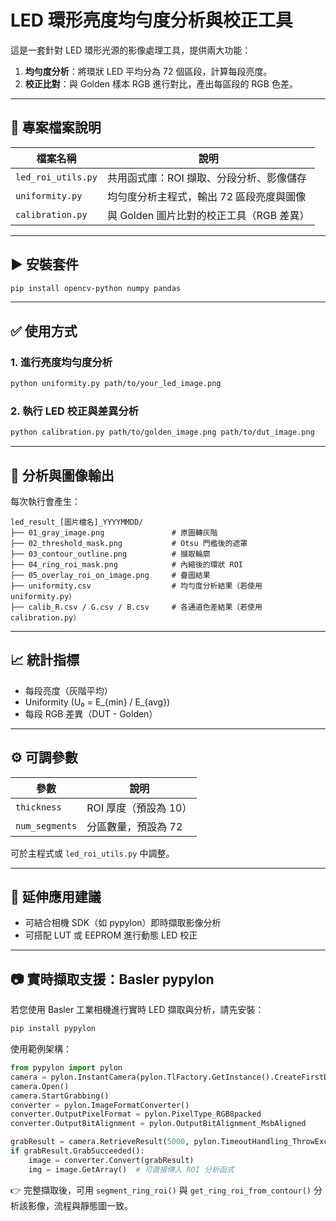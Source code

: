 
# LED 環形亮度均勻度分析與校正工具

這是一套針對 LED 環形光源的影像處理工具，提供兩大功能：

1. **均勻度分析**：將環狀 LED 平均分為 72 個區段，計算每段亮度。
2. **校正比對**：與 Golden 樣本 RGB 進行對比，產出每區段的 RGB 色差。

---

## 📁 專案檔案說明

| 檔案名稱 | 說明 |
|----------|------|
| `led_roi_utils.py`               | 共用函式庫：ROI 擷取、分段分析、影像儲存 |
| `uniformity.py`                 | 均勻度分析主程式，輸出 72 區段亮度與圖像 |
| `calibration.py`                | 與 Golden 圖片比對的校正工具（RGB 差異） |

---

## ▶️ 安裝套件

```bash
pip install opencv-python numpy pandas
```

---

## ✅ 使用方式

### 1. 進行亮度均勻度分析

```bash
python uniformity.py path/to/your_led_image.png
```

### 2. 執行 LED 校正與差異分析

```bash
python calibration.py path/to/golden_image.png path/to/dut_image.png
```

---

## 📂 分析與圖像輸出

每次執行會產生：

```
led_result_[圖片檔名]_YYYYMMDD/
├── 01_gray_image.png               # 原圖轉灰階
├── 02_threshold_mask.png           # Otsu 門檻後的遮罩
├── 03_contour_outline.png          # 擷取輪廓
├── 04_ring_roi_mask.png            # 內縮後的環狀 ROI
├── 05_overlay_roi_on_image.png     # 疊圖結果
├── uniformity.csv                  # 均勻度分析結果（若使用 uniformity.py）
├── calib_R.csv / G.csv / B.csv     # 各通道色差結果（若使用 calibration.py）
```

---

## 📈 統計指標

- 每段亮度（灰階平均）
- Uniformity \(U₀ = E_{min} / E_{avg}\)
- 每段 RGB 差異（DUT - Golden）

---

## ⚙️ 可調參數

| 參數 | 說明 |
|------|------|
| `thickness` | ROI 厚度（預設為 10） |
| `num_segments` | 分區數量，預設為 72 |

可於主程式或 `led_roi_utils.py` 中調整。

---

## 🧠 延伸應用建議

- 可結合相機 SDK（如 pypylon）即時擷取影像分析
- 可搭配 LUT 或 EEPROM 進行動態 LED 校正


---

## 📷 實時擷取支援：Basler pypylon

若您使用 Basler 工業相機進行實時 LED 擷取與分析，請先安裝：

```bash
pip install pypylon
```

使用範例架構：

```python
from pypylon import pylon
camera = pylon.InstantCamera(pylon.TlFactory.GetInstance().CreateFirstDevice())
camera.Open()
camera.StartGrabbing()
converter = pylon.ImageFormatConverter()
converter.OutputPixelFormat = pylon.PixelType_RGB8packed
converter.OutputBitAlignment = pylon.OutputBitAlignment_MsbAligned

grabResult = camera.RetrieveResult(5000, pylon.TimeoutHandling_ThrowException)
if grabResult.GrabSucceeded():
    image = converter.Convert(grabResult)
    img = image.GetArray()  # 可直接傳入 ROI 分析函式
```

👉 完整擷取後，可用 `segment_ring_roi()` 與 `get_ring_roi_from_contour()` 分析該影像，流程與靜態圖一致。
